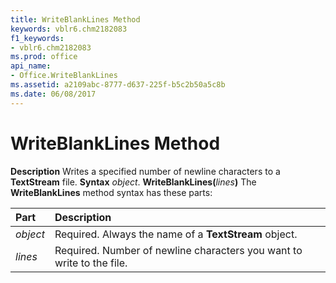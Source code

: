 ```yaml
---
title: WriteBlankLines Method
keywords: vblr6.chm2182083
f1_keywords:
- vblr6.chm2182083
ms.prod: office
api_name:
- Office.WriteBlankLines
ms.assetid: a2109abc-8777-d637-225f-b5c2b50a5c8b
ms.date: 06/08/2017
---
```



# WriteBlankLines Method



 **Description**
Writes a specified number of newline characters to a **TextStream** file.
 **Syntax**
 _object_. **WriteBlankLines(**_lines_**)**
The **WriteBlankLines** method syntax has these parts:


|**Part**|**Description**|
|:-----|:-----|
| _object_|Required. Always the name of a **TextStream** object.|
| _lines_|Required. Number of newline characters you want to write to the file.|


